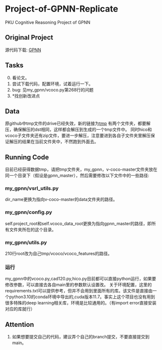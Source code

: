# Project-of-GPNN-Replicate
PKU Cognitive Reasoning Project of GPNN
## Original Project
源代码下载: [GPNN](https://github.com/SiyuanQi-zz/gpnn)
## Tasks
0. 看论文。
1. 尝试下载代码，配置环境，试着运行一下。
2. bug: 见my_gpnn/vcoco.py第268行的问题
3. *找创新改进点
## Data
原github中tmp文件的drive已经失效，新的链接为[tmp](https://drive.google.com/drive/folders/1vrY7dEautbrScO2kITdFR0kf9Te_GMAJ)
有两个文件夹，都要解压，确保解压的dst相同，这样都会解压到生成的一个tmp文件中。
同时hico和vcoco子文件夹还有zip文件，要进一步解压，注意要进到各自子文件夹里解压保证解压的结果在当前文件夹中，不然跑到外面去。
## Running Code
目前已经获得数据tmp，请把tmp文件夹，my_gpnn，v-coco-master文件夹放在同一个目录下（假设是gpnn_master），然后需要修改以下文件中的一些路径:
###  my_gpnn/vsrl_utils.py
dir_name更换为指向v-coco-master的data文件夹的路径。
###  my_gpnn/config.py
self.project_root和self.vcoco_data_root更换为指向gpnn_master的路径，即所有文件夹所在的这个目录。
### my_gpnn/utils.py
210行root改为自己tmp/vcoco/vcoco_features的路径。
### 运行
my_gpnn中的vcoco.py,cad120.py,hico.py目前都可以直接python运行，如果要修改参数，可以直接去各自main里的参数默认设置改。
关于环境配置，这里的requirements.txt可以提供参考，但并不会用到里面所有的库。该文件是直接由一个python3.10的conda环境中导出的,cuda版本11.7。事实上这个项目也没有用到很多特殊的deep learning相关库，环境是比较通用的。（有import error直接安装对应的库就行）
## Attention
1. 如果想要提交自己的代码，建议弄个自己的branch提交，不要直接提交到main。
